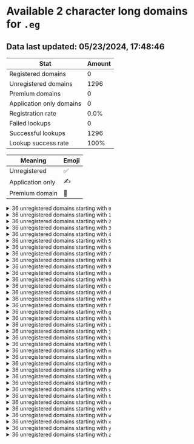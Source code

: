 # Available 2 character long domains for `.eg`

## Data last updated: 05/23/2024, 17:48:46

|Stat|Amount|
|--|--|
|Registered domains|0|
|Unregistered domains|1296|
|Premium domains|0|
|Application only domains|0|
|Registration rate|0.0%|
|Failed lookups|0|
|Successful lookups|1296|
|Lookup success rate|100%|


|Meaning|Emoji|
|--|--|
|Unregistered|:white_check_mark:|
|Application only|:writing_hand:|
|Premium domain|:gem:|

<details>
<summary>36 unregistered domains starting with <bold><code>0</code></bold></summary>

|Type|Domain|
|--|--|
|:white_check_mark:|`00.eg`|
|:white_check_mark:|`01.eg`|
|:white_check_mark:|`02.eg`|
|:white_check_mark:|`03.eg`|
|:white_check_mark:|`04.eg`|
|:white_check_mark:|`05.eg`|
|:white_check_mark:|`06.eg`|
|:white_check_mark:|`07.eg`|
|:white_check_mark:|`08.eg`|
|:white_check_mark:|`09.eg`|
|:white_check_mark:|`0a.eg`|
|:white_check_mark:|`0b.eg`|
|:white_check_mark:|`0c.eg`|
|:white_check_mark:|`0d.eg`|
|:white_check_mark:|`0e.eg`|
|:white_check_mark:|`0f.eg`|
|:white_check_mark:|`0g.eg`|
|:white_check_mark:|`0h.eg`|
|:white_check_mark:|`0i.eg`|
|:white_check_mark:|`0j.eg`|
|:white_check_mark:|`0k.eg`|
|:white_check_mark:|`0l.eg`|
|:white_check_mark:|`0m.eg`|
|:white_check_mark:|`0n.eg`|
|:white_check_mark:|`0o.eg`|
|:white_check_mark:|`0p.eg`|
|:white_check_mark:|`0q.eg`|
|:white_check_mark:|`0r.eg`|
|:white_check_mark:|`0s.eg`|
|:white_check_mark:|`0t.eg`|
|:white_check_mark:|`0u.eg`|
|:white_check_mark:|`0v.eg`|
|:white_check_mark:|`0w.eg`|
|:white_check_mark:|`0x.eg`|
|:white_check_mark:|`0y.eg`|
|:white_check_mark:|`0z.eg`|
</details>
<details>
<summary>36 unregistered domains starting with <bold><code>1</code></bold></summary>

|Type|Domain|
|--|--|
|:white_check_mark:|`10.eg`|
|:white_check_mark:|`11.eg`|
|:white_check_mark:|`12.eg`|
|:white_check_mark:|`13.eg`|
|:white_check_mark:|`14.eg`|
|:white_check_mark:|`15.eg`|
|:white_check_mark:|`16.eg`|
|:white_check_mark:|`17.eg`|
|:white_check_mark:|`18.eg`|
|:white_check_mark:|`19.eg`|
|:white_check_mark:|`1a.eg`|
|:white_check_mark:|`1b.eg`|
|:white_check_mark:|`1c.eg`|
|:white_check_mark:|`1d.eg`|
|:white_check_mark:|`1e.eg`|
|:white_check_mark:|`1f.eg`|
|:white_check_mark:|`1g.eg`|
|:white_check_mark:|`1h.eg`|
|:white_check_mark:|`1i.eg`|
|:white_check_mark:|`1j.eg`|
|:white_check_mark:|`1k.eg`|
|:white_check_mark:|`1l.eg`|
|:white_check_mark:|`1m.eg`|
|:white_check_mark:|`1n.eg`|
|:white_check_mark:|`1o.eg`|
|:white_check_mark:|`1p.eg`|
|:white_check_mark:|`1q.eg`|
|:white_check_mark:|`1r.eg`|
|:white_check_mark:|`1s.eg`|
|:white_check_mark:|`1t.eg`|
|:white_check_mark:|`1u.eg`|
|:white_check_mark:|`1v.eg`|
|:white_check_mark:|`1w.eg`|
|:white_check_mark:|`1x.eg`|
|:white_check_mark:|`1y.eg`|
|:white_check_mark:|`1z.eg`|
</details>
<details>
<summary>36 unregistered domains starting with <bold><code>2</code></bold></summary>

|Type|Domain|
|--|--|
|:white_check_mark:|`20.eg`|
|:white_check_mark:|`21.eg`|
|:white_check_mark:|`22.eg`|
|:white_check_mark:|`23.eg`|
|:white_check_mark:|`24.eg`|
|:white_check_mark:|`25.eg`|
|:white_check_mark:|`26.eg`|
|:white_check_mark:|`27.eg`|
|:white_check_mark:|`28.eg`|
|:white_check_mark:|`29.eg`|
|:white_check_mark:|`2a.eg`|
|:white_check_mark:|`2b.eg`|
|:white_check_mark:|`2c.eg`|
|:white_check_mark:|`2d.eg`|
|:white_check_mark:|`2e.eg`|
|:white_check_mark:|`2f.eg`|
|:white_check_mark:|`2g.eg`|
|:white_check_mark:|`2h.eg`|
|:white_check_mark:|`2i.eg`|
|:white_check_mark:|`2j.eg`|
|:white_check_mark:|`2k.eg`|
|:white_check_mark:|`2l.eg`|
|:white_check_mark:|`2m.eg`|
|:white_check_mark:|`2n.eg`|
|:white_check_mark:|`2o.eg`|
|:white_check_mark:|`2p.eg`|
|:white_check_mark:|`2q.eg`|
|:white_check_mark:|`2r.eg`|
|:white_check_mark:|`2s.eg`|
|:white_check_mark:|`2t.eg`|
|:white_check_mark:|`2u.eg`|
|:white_check_mark:|`2v.eg`|
|:white_check_mark:|`2w.eg`|
|:white_check_mark:|`2x.eg`|
|:white_check_mark:|`2y.eg`|
|:white_check_mark:|`2z.eg`|
</details>
<details>
<summary>36 unregistered domains starting with <bold><code>3</code></bold></summary>

|Type|Domain|
|--|--|
|:white_check_mark:|`30.eg`|
|:white_check_mark:|`31.eg`|
|:white_check_mark:|`32.eg`|
|:white_check_mark:|`33.eg`|
|:white_check_mark:|`34.eg`|
|:white_check_mark:|`35.eg`|
|:white_check_mark:|`36.eg`|
|:white_check_mark:|`37.eg`|
|:white_check_mark:|`38.eg`|
|:white_check_mark:|`39.eg`|
|:white_check_mark:|`3a.eg`|
|:white_check_mark:|`3b.eg`|
|:white_check_mark:|`3c.eg`|
|:white_check_mark:|`3d.eg`|
|:white_check_mark:|`3e.eg`|
|:white_check_mark:|`3f.eg`|
|:white_check_mark:|`3g.eg`|
|:white_check_mark:|`3h.eg`|
|:white_check_mark:|`3i.eg`|
|:white_check_mark:|`3j.eg`|
|:white_check_mark:|`3k.eg`|
|:white_check_mark:|`3l.eg`|
|:white_check_mark:|`3m.eg`|
|:white_check_mark:|`3n.eg`|
|:white_check_mark:|`3o.eg`|
|:white_check_mark:|`3p.eg`|
|:white_check_mark:|`3q.eg`|
|:white_check_mark:|`3r.eg`|
|:white_check_mark:|`3s.eg`|
|:white_check_mark:|`3t.eg`|
|:white_check_mark:|`3u.eg`|
|:white_check_mark:|`3v.eg`|
|:white_check_mark:|`3w.eg`|
|:white_check_mark:|`3x.eg`|
|:white_check_mark:|`3y.eg`|
|:white_check_mark:|`3z.eg`|
</details>
<details>
<summary>36 unregistered domains starting with <bold><code>4</code></bold></summary>

|Type|Domain|
|--|--|
|:white_check_mark:|`40.eg`|
|:white_check_mark:|`41.eg`|
|:white_check_mark:|`42.eg`|
|:white_check_mark:|`43.eg`|
|:white_check_mark:|`44.eg`|
|:white_check_mark:|`45.eg`|
|:white_check_mark:|`46.eg`|
|:white_check_mark:|`47.eg`|
|:white_check_mark:|`48.eg`|
|:white_check_mark:|`49.eg`|
|:white_check_mark:|`4a.eg`|
|:white_check_mark:|`4b.eg`|
|:white_check_mark:|`4c.eg`|
|:white_check_mark:|`4d.eg`|
|:white_check_mark:|`4e.eg`|
|:white_check_mark:|`4f.eg`|
|:white_check_mark:|`4g.eg`|
|:white_check_mark:|`4h.eg`|
|:white_check_mark:|`4i.eg`|
|:white_check_mark:|`4j.eg`|
|:white_check_mark:|`4k.eg`|
|:white_check_mark:|`4l.eg`|
|:white_check_mark:|`4m.eg`|
|:white_check_mark:|`4n.eg`|
|:white_check_mark:|`4o.eg`|
|:white_check_mark:|`4p.eg`|
|:white_check_mark:|`4q.eg`|
|:white_check_mark:|`4r.eg`|
|:white_check_mark:|`4s.eg`|
|:white_check_mark:|`4t.eg`|
|:white_check_mark:|`4u.eg`|
|:white_check_mark:|`4v.eg`|
|:white_check_mark:|`4w.eg`|
|:white_check_mark:|`4x.eg`|
|:white_check_mark:|`4y.eg`|
|:white_check_mark:|`4z.eg`|
</details>
<details>
<summary>36 unregistered domains starting with <bold><code>5</code></bold></summary>

|Type|Domain|
|--|--|
|:white_check_mark:|`50.eg`|
|:white_check_mark:|`51.eg`|
|:white_check_mark:|`52.eg`|
|:white_check_mark:|`53.eg`|
|:white_check_mark:|`54.eg`|
|:white_check_mark:|`55.eg`|
|:white_check_mark:|`56.eg`|
|:white_check_mark:|`57.eg`|
|:white_check_mark:|`58.eg`|
|:white_check_mark:|`59.eg`|
|:white_check_mark:|`5a.eg`|
|:white_check_mark:|`5b.eg`|
|:white_check_mark:|`5c.eg`|
|:white_check_mark:|`5d.eg`|
|:white_check_mark:|`5e.eg`|
|:white_check_mark:|`5f.eg`|
|:white_check_mark:|`5g.eg`|
|:white_check_mark:|`5h.eg`|
|:white_check_mark:|`5i.eg`|
|:white_check_mark:|`5j.eg`|
|:white_check_mark:|`5k.eg`|
|:white_check_mark:|`5l.eg`|
|:white_check_mark:|`5m.eg`|
|:white_check_mark:|`5n.eg`|
|:white_check_mark:|`5o.eg`|
|:white_check_mark:|`5p.eg`|
|:white_check_mark:|`5q.eg`|
|:white_check_mark:|`5r.eg`|
|:white_check_mark:|`5s.eg`|
|:white_check_mark:|`5t.eg`|
|:white_check_mark:|`5u.eg`|
|:white_check_mark:|`5v.eg`|
|:white_check_mark:|`5w.eg`|
|:white_check_mark:|`5x.eg`|
|:white_check_mark:|`5y.eg`|
|:white_check_mark:|`5z.eg`|
</details>
<details>
<summary>36 unregistered domains starting with <bold><code>6</code></bold></summary>

|Type|Domain|
|--|--|
|:white_check_mark:|`60.eg`|
|:white_check_mark:|`61.eg`|
|:white_check_mark:|`62.eg`|
|:white_check_mark:|`63.eg`|
|:white_check_mark:|`64.eg`|
|:white_check_mark:|`65.eg`|
|:white_check_mark:|`66.eg`|
|:white_check_mark:|`67.eg`|
|:white_check_mark:|`68.eg`|
|:white_check_mark:|`69.eg`|
|:white_check_mark:|`6a.eg`|
|:white_check_mark:|`6b.eg`|
|:white_check_mark:|`6c.eg`|
|:white_check_mark:|`6d.eg`|
|:white_check_mark:|`6e.eg`|
|:white_check_mark:|`6f.eg`|
|:white_check_mark:|`6g.eg`|
|:white_check_mark:|`6h.eg`|
|:white_check_mark:|`6i.eg`|
|:white_check_mark:|`6j.eg`|
|:white_check_mark:|`6k.eg`|
|:white_check_mark:|`6l.eg`|
|:white_check_mark:|`6m.eg`|
|:white_check_mark:|`6n.eg`|
|:white_check_mark:|`6o.eg`|
|:white_check_mark:|`6p.eg`|
|:white_check_mark:|`6q.eg`|
|:white_check_mark:|`6r.eg`|
|:white_check_mark:|`6s.eg`|
|:white_check_mark:|`6t.eg`|
|:white_check_mark:|`6u.eg`|
|:white_check_mark:|`6v.eg`|
|:white_check_mark:|`6w.eg`|
|:white_check_mark:|`6x.eg`|
|:white_check_mark:|`6y.eg`|
|:white_check_mark:|`6z.eg`|
</details>
<details>
<summary>36 unregistered domains starting with <bold><code>7</code></bold></summary>

|Type|Domain|
|--|--|
|:white_check_mark:|`70.eg`|
|:white_check_mark:|`71.eg`|
|:white_check_mark:|`72.eg`|
|:white_check_mark:|`73.eg`|
|:white_check_mark:|`74.eg`|
|:white_check_mark:|`75.eg`|
|:white_check_mark:|`76.eg`|
|:white_check_mark:|`77.eg`|
|:white_check_mark:|`78.eg`|
|:white_check_mark:|`79.eg`|
|:white_check_mark:|`7a.eg`|
|:white_check_mark:|`7b.eg`|
|:white_check_mark:|`7c.eg`|
|:white_check_mark:|`7d.eg`|
|:white_check_mark:|`7e.eg`|
|:white_check_mark:|`7f.eg`|
|:white_check_mark:|`7g.eg`|
|:white_check_mark:|`7h.eg`|
|:white_check_mark:|`7i.eg`|
|:white_check_mark:|`7j.eg`|
|:white_check_mark:|`7k.eg`|
|:white_check_mark:|`7l.eg`|
|:white_check_mark:|`7m.eg`|
|:white_check_mark:|`7n.eg`|
|:white_check_mark:|`7o.eg`|
|:white_check_mark:|`7p.eg`|
|:white_check_mark:|`7q.eg`|
|:white_check_mark:|`7r.eg`|
|:white_check_mark:|`7s.eg`|
|:white_check_mark:|`7t.eg`|
|:white_check_mark:|`7u.eg`|
|:white_check_mark:|`7v.eg`|
|:white_check_mark:|`7w.eg`|
|:white_check_mark:|`7x.eg`|
|:white_check_mark:|`7y.eg`|
|:white_check_mark:|`7z.eg`|
</details>
<details>
<summary>36 unregistered domains starting with <bold><code>8</code></bold></summary>

|Type|Domain|
|--|--|
|:white_check_mark:|`80.eg`|
|:white_check_mark:|`81.eg`|
|:white_check_mark:|`82.eg`|
|:white_check_mark:|`83.eg`|
|:white_check_mark:|`84.eg`|
|:white_check_mark:|`85.eg`|
|:white_check_mark:|`86.eg`|
|:white_check_mark:|`87.eg`|
|:white_check_mark:|`88.eg`|
|:white_check_mark:|`89.eg`|
|:white_check_mark:|`8a.eg`|
|:white_check_mark:|`8b.eg`|
|:white_check_mark:|`8c.eg`|
|:white_check_mark:|`8d.eg`|
|:white_check_mark:|`8e.eg`|
|:white_check_mark:|`8f.eg`|
|:white_check_mark:|`8g.eg`|
|:white_check_mark:|`8h.eg`|
|:white_check_mark:|`8i.eg`|
|:white_check_mark:|`8j.eg`|
|:white_check_mark:|`8k.eg`|
|:white_check_mark:|`8l.eg`|
|:white_check_mark:|`8m.eg`|
|:white_check_mark:|`8n.eg`|
|:white_check_mark:|`8o.eg`|
|:white_check_mark:|`8p.eg`|
|:white_check_mark:|`8q.eg`|
|:white_check_mark:|`8r.eg`|
|:white_check_mark:|`8s.eg`|
|:white_check_mark:|`8t.eg`|
|:white_check_mark:|`8u.eg`|
|:white_check_mark:|`8v.eg`|
|:white_check_mark:|`8w.eg`|
|:white_check_mark:|`8x.eg`|
|:white_check_mark:|`8y.eg`|
|:white_check_mark:|`8z.eg`|
</details>
<details>
<summary>36 unregistered domains starting with <bold><code>9</code></bold></summary>

|Type|Domain|
|--|--|
|:white_check_mark:|`90.eg`|
|:white_check_mark:|`91.eg`|
|:white_check_mark:|`92.eg`|
|:white_check_mark:|`93.eg`|
|:white_check_mark:|`94.eg`|
|:white_check_mark:|`95.eg`|
|:white_check_mark:|`96.eg`|
|:white_check_mark:|`97.eg`|
|:white_check_mark:|`98.eg`|
|:white_check_mark:|`99.eg`|
|:white_check_mark:|`9a.eg`|
|:white_check_mark:|`9b.eg`|
|:white_check_mark:|`9c.eg`|
|:white_check_mark:|`9d.eg`|
|:white_check_mark:|`9e.eg`|
|:white_check_mark:|`9f.eg`|
|:white_check_mark:|`9g.eg`|
|:white_check_mark:|`9h.eg`|
|:white_check_mark:|`9i.eg`|
|:white_check_mark:|`9j.eg`|
|:white_check_mark:|`9k.eg`|
|:white_check_mark:|`9l.eg`|
|:white_check_mark:|`9m.eg`|
|:white_check_mark:|`9n.eg`|
|:white_check_mark:|`9o.eg`|
|:white_check_mark:|`9p.eg`|
|:white_check_mark:|`9q.eg`|
|:white_check_mark:|`9r.eg`|
|:white_check_mark:|`9s.eg`|
|:white_check_mark:|`9t.eg`|
|:white_check_mark:|`9u.eg`|
|:white_check_mark:|`9v.eg`|
|:white_check_mark:|`9w.eg`|
|:white_check_mark:|`9x.eg`|
|:white_check_mark:|`9y.eg`|
|:white_check_mark:|`9z.eg`|
</details>
<details>
<summary>36 unregistered domains starting with <bold><code>a</code></bold></summary>

|Type|Domain|
|--|--|
|:white_check_mark:|`a0.eg`|
|:white_check_mark:|`a1.eg`|
|:white_check_mark:|`a2.eg`|
|:white_check_mark:|`a3.eg`|
|:white_check_mark:|`a4.eg`|
|:white_check_mark:|`a5.eg`|
|:white_check_mark:|`a6.eg`|
|:white_check_mark:|`a7.eg`|
|:white_check_mark:|`a8.eg`|
|:white_check_mark:|`a9.eg`|
|:white_check_mark:|`aa.eg`|
|:white_check_mark:|`ab.eg`|
|:white_check_mark:|`ac.eg`|
|:white_check_mark:|`ad.eg`|
|:white_check_mark:|`ae.eg`|
|:white_check_mark:|`af.eg`|
|:white_check_mark:|`ag.eg`|
|:white_check_mark:|`ah.eg`|
|:white_check_mark:|`ai.eg`|
|:white_check_mark:|`aj.eg`|
|:white_check_mark:|`ak.eg`|
|:white_check_mark:|`al.eg`|
|:white_check_mark:|`am.eg`|
|:white_check_mark:|`an.eg`|
|:white_check_mark:|`ao.eg`|
|:white_check_mark:|`ap.eg`|
|:white_check_mark:|`aq.eg`|
|:white_check_mark:|`ar.eg`|
|:white_check_mark:|`as.eg`|
|:white_check_mark:|`at.eg`|
|:white_check_mark:|`au.eg`|
|:white_check_mark:|`av.eg`|
|:white_check_mark:|`aw.eg`|
|:white_check_mark:|`ax.eg`|
|:white_check_mark:|`ay.eg`|
|:white_check_mark:|`az.eg`|
</details>
<details>
<summary>36 unregistered domains starting with <bold><code>b</code></bold></summary>

|Type|Domain|
|--|--|
|:white_check_mark:|`b0.eg`|
|:white_check_mark:|`b1.eg`|
|:white_check_mark:|`b2.eg`|
|:white_check_mark:|`b3.eg`|
|:white_check_mark:|`b4.eg`|
|:white_check_mark:|`b5.eg`|
|:white_check_mark:|`b6.eg`|
|:white_check_mark:|`b7.eg`|
|:white_check_mark:|`b8.eg`|
|:white_check_mark:|`b9.eg`|
|:white_check_mark:|`ba.eg`|
|:white_check_mark:|`bb.eg`|
|:white_check_mark:|`bc.eg`|
|:white_check_mark:|`bd.eg`|
|:white_check_mark:|`be.eg`|
|:white_check_mark:|`bf.eg`|
|:white_check_mark:|`bg.eg`|
|:white_check_mark:|`bh.eg`|
|:white_check_mark:|`bi.eg`|
|:white_check_mark:|`bj.eg`|
|:white_check_mark:|`bk.eg`|
|:white_check_mark:|`bl.eg`|
|:white_check_mark:|`bm.eg`|
|:white_check_mark:|`bn.eg`|
|:white_check_mark:|`bo.eg`|
|:white_check_mark:|`bp.eg`|
|:white_check_mark:|`bq.eg`|
|:white_check_mark:|`br.eg`|
|:white_check_mark:|`bs.eg`|
|:white_check_mark:|`bt.eg`|
|:white_check_mark:|`bu.eg`|
|:white_check_mark:|`bv.eg`|
|:white_check_mark:|`bw.eg`|
|:white_check_mark:|`bx.eg`|
|:white_check_mark:|`by.eg`|
|:white_check_mark:|`bz.eg`|
</details>
<details>
<summary>36 unregistered domains starting with <bold><code>c</code></bold></summary>

|Type|Domain|
|--|--|
|:white_check_mark:|`c0.eg`|
|:white_check_mark:|`c1.eg`|
|:white_check_mark:|`c2.eg`|
|:white_check_mark:|`c3.eg`|
|:white_check_mark:|`c4.eg`|
|:white_check_mark:|`c5.eg`|
|:white_check_mark:|`c6.eg`|
|:white_check_mark:|`c7.eg`|
|:white_check_mark:|`c8.eg`|
|:white_check_mark:|`c9.eg`|
|:white_check_mark:|`ca.eg`|
|:white_check_mark:|`cb.eg`|
|:white_check_mark:|`cc.eg`|
|:white_check_mark:|`cd.eg`|
|:white_check_mark:|`ce.eg`|
|:white_check_mark:|`cf.eg`|
|:white_check_mark:|`cg.eg`|
|:white_check_mark:|`ch.eg`|
|:white_check_mark:|`ci.eg`|
|:white_check_mark:|`cj.eg`|
|:white_check_mark:|`ck.eg`|
|:white_check_mark:|`cl.eg`|
|:white_check_mark:|`cm.eg`|
|:white_check_mark:|`cn.eg`|
|:white_check_mark:|`co.eg`|
|:white_check_mark:|`cp.eg`|
|:white_check_mark:|`cq.eg`|
|:white_check_mark:|`cr.eg`|
|:white_check_mark:|`cs.eg`|
|:white_check_mark:|`ct.eg`|
|:white_check_mark:|`cu.eg`|
|:white_check_mark:|`cv.eg`|
|:white_check_mark:|`cw.eg`|
|:white_check_mark:|`cx.eg`|
|:white_check_mark:|`cy.eg`|
|:white_check_mark:|`cz.eg`|
</details>
<details>
<summary>36 unregistered domains starting with <bold><code>d</code></bold></summary>

|Type|Domain|
|--|--|
|:white_check_mark:|`d0.eg`|
|:white_check_mark:|`d1.eg`|
|:white_check_mark:|`d2.eg`|
|:white_check_mark:|`d3.eg`|
|:white_check_mark:|`d4.eg`|
|:white_check_mark:|`d5.eg`|
|:white_check_mark:|`d6.eg`|
|:white_check_mark:|`d7.eg`|
|:white_check_mark:|`d8.eg`|
|:white_check_mark:|`d9.eg`|
|:white_check_mark:|`da.eg`|
|:white_check_mark:|`db.eg`|
|:white_check_mark:|`dc.eg`|
|:white_check_mark:|`dd.eg`|
|:white_check_mark:|`de.eg`|
|:white_check_mark:|`df.eg`|
|:white_check_mark:|`dg.eg`|
|:white_check_mark:|`dh.eg`|
|:white_check_mark:|`di.eg`|
|:white_check_mark:|`dj.eg`|
|:white_check_mark:|`dk.eg`|
|:white_check_mark:|`dl.eg`|
|:white_check_mark:|`dm.eg`|
|:white_check_mark:|`dn.eg`|
|:white_check_mark:|`do.eg`|
|:white_check_mark:|`dp.eg`|
|:white_check_mark:|`dq.eg`|
|:white_check_mark:|`dr.eg`|
|:white_check_mark:|`ds.eg`|
|:white_check_mark:|`dt.eg`|
|:white_check_mark:|`du.eg`|
|:white_check_mark:|`dv.eg`|
|:white_check_mark:|`dw.eg`|
|:white_check_mark:|`dx.eg`|
|:white_check_mark:|`dy.eg`|
|:white_check_mark:|`dz.eg`|
</details>
<details>
<summary>36 unregistered domains starting with <bold><code>e</code></bold></summary>

|Type|Domain|
|--|--|
|:white_check_mark:|`e0.eg`|
|:white_check_mark:|`e1.eg`|
|:white_check_mark:|`e2.eg`|
|:white_check_mark:|`e3.eg`|
|:white_check_mark:|`e4.eg`|
|:white_check_mark:|`e5.eg`|
|:white_check_mark:|`e6.eg`|
|:white_check_mark:|`e7.eg`|
|:white_check_mark:|`e8.eg`|
|:white_check_mark:|`e9.eg`|
|:white_check_mark:|`ea.eg`|
|:white_check_mark:|`eb.eg`|
|:white_check_mark:|`ec.eg`|
|:white_check_mark:|`ed.eg`|
|:white_check_mark:|`ee.eg`|
|:white_check_mark:|`ef.eg`|
|:white_check_mark:|`eg.eg`|
|:white_check_mark:|`eh.eg`|
|:white_check_mark:|`ei.eg`|
|:white_check_mark:|`ej.eg`|
|:white_check_mark:|`ek.eg`|
|:white_check_mark:|`el.eg`|
|:white_check_mark:|`em.eg`|
|:white_check_mark:|`en.eg`|
|:white_check_mark:|`eo.eg`|
|:white_check_mark:|`ep.eg`|
|:white_check_mark:|`eq.eg`|
|:white_check_mark:|`er.eg`|
|:white_check_mark:|`es.eg`|
|:white_check_mark:|`et.eg`|
|:white_check_mark:|`eu.eg`|
|:white_check_mark:|`ev.eg`|
|:white_check_mark:|`ew.eg`|
|:white_check_mark:|`ex.eg`|
|:white_check_mark:|`ey.eg`|
|:white_check_mark:|`ez.eg`|
</details>
<details>
<summary>36 unregistered domains starting with <bold><code>f</code></bold></summary>

|Type|Domain|
|--|--|
|:white_check_mark:|`f0.eg`|
|:white_check_mark:|`f1.eg`|
|:white_check_mark:|`f2.eg`|
|:white_check_mark:|`f3.eg`|
|:white_check_mark:|`f4.eg`|
|:white_check_mark:|`f5.eg`|
|:white_check_mark:|`f6.eg`|
|:white_check_mark:|`f7.eg`|
|:white_check_mark:|`f8.eg`|
|:white_check_mark:|`f9.eg`|
|:white_check_mark:|`fa.eg`|
|:white_check_mark:|`fb.eg`|
|:white_check_mark:|`fc.eg`|
|:white_check_mark:|`fd.eg`|
|:white_check_mark:|`fe.eg`|
|:white_check_mark:|`ff.eg`|
|:white_check_mark:|`fg.eg`|
|:white_check_mark:|`fh.eg`|
|:white_check_mark:|`fi.eg`|
|:white_check_mark:|`fj.eg`|
|:white_check_mark:|`fk.eg`|
|:white_check_mark:|`fl.eg`|
|:white_check_mark:|`fm.eg`|
|:white_check_mark:|`fn.eg`|
|:white_check_mark:|`fo.eg`|
|:white_check_mark:|`fp.eg`|
|:white_check_mark:|`fq.eg`|
|:white_check_mark:|`fr.eg`|
|:white_check_mark:|`fs.eg`|
|:white_check_mark:|`ft.eg`|
|:white_check_mark:|`fu.eg`|
|:white_check_mark:|`fv.eg`|
|:white_check_mark:|`fw.eg`|
|:white_check_mark:|`fx.eg`|
|:white_check_mark:|`fy.eg`|
|:white_check_mark:|`fz.eg`|
</details>
<details>
<summary>36 unregistered domains starting with <bold><code>g</code></bold></summary>

|Type|Domain|
|--|--|
|:white_check_mark:|`g0.eg`|
|:white_check_mark:|`g1.eg`|
|:white_check_mark:|`g2.eg`|
|:white_check_mark:|`g3.eg`|
|:white_check_mark:|`g4.eg`|
|:white_check_mark:|`g5.eg`|
|:white_check_mark:|`g6.eg`|
|:white_check_mark:|`g7.eg`|
|:white_check_mark:|`g8.eg`|
|:white_check_mark:|`g9.eg`|
|:white_check_mark:|`ga.eg`|
|:white_check_mark:|`gb.eg`|
|:white_check_mark:|`gc.eg`|
|:white_check_mark:|`gd.eg`|
|:white_check_mark:|`ge.eg`|
|:white_check_mark:|`gf.eg`|
|:white_check_mark:|`gg.eg`|
|:white_check_mark:|`gh.eg`|
|:white_check_mark:|`gi.eg`|
|:white_check_mark:|`gj.eg`|
|:white_check_mark:|`gk.eg`|
|:white_check_mark:|`gl.eg`|
|:white_check_mark:|`gm.eg`|
|:white_check_mark:|`gn.eg`|
|:white_check_mark:|`go.eg`|
|:white_check_mark:|`gp.eg`|
|:white_check_mark:|`gq.eg`|
|:white_check_mark:|`gr.eg`|
|:white_check_mark:|`gs.eg`|
|:white_check_mark:|`gt.eg`|
|:white_check_mark:|`gu.eg`|
|:white_check_mark:|`gv.eg`|
|:white_check_mark:|`gw.eg`|
|:white_check_mark:|`gx.eg`|
|:white_check_mark:|`gy.eg`|
|:white_check_mark:|`gz.eg`|
</details>
<details>
<summary>36 unregistered domains starting with <bold><code>h</code></bold></summary>

|Type|Domain|
|--|--|
|:white_check_mark:|`h0.eg`|
|:white_check_mark:|`h1.eg`|
|:white_check_mark:|`h2.eg`|
|:white_check_mark:|`h3.eg`|
|:white_check_mark:|`h4.eg`|
|:white_check_mark:|`h5.eg`|
|:white_check_mark:|`h6.eg`|
|:white_check_mark:|`h7.eg`|
|:white_check_mark:|`h8.eg`|
|:white_check_mark:|`h9.eg`|
|:white_check_mark:|`ha.eg`|
|:white_check_mark:|`hb.eg`|
|:white_check_mark:|`hc.eg`|
|:white_check_mark:|`hd.eg`|
|:white_check_mark:|`he.eg`|
|:white_check_mark:|`hf.eg`|
|:white_check_mark:|`hg.eg`|
|:white_check_mark:|`hh.eg`|
|:white_check_mark:|`hi.eg`|
|:white_check_mark:|`hj.eg`|
|:white_check_mark:|`hk.eg`|
|:white_check_mark:|`hl.eg`|
|:white_check_mark:|`hm.eg`|
|:white_check_mark:|`hn.eg`|
|:white_check_mark:|`ho.eg`|
|:white_check_mark:|`hp.eg`|
|:white_check_mark:|`hq.eg`|
|:white_check_mark:|`hr.eg`|
|:white_check_mark:|`hs.eg`|
|:white_check_mark:|`ht.eg`|
|:white_check_mark:|`hu.eg`|
|:white_check_mark:|`hv.eg`|
|:white_check_mark:|`hw.eg`|
|:white_check_mark:|`hx.eg`|
|:white_check_mark:|`hy.eg`|
|:white_check_mark:|`hz.eg`|
</details>
<details>
<summary>36 unregistered domains starting with <bold><code>i</code></bold></summary>

|Type|Domain|
|--|--|
|:white_check_mark:|`i0.eg`|
|:white_check_mark:|`i1.eg`|
|:white_check_mark:|`i2.eg`|
|:white_check_mark:|`i3.eg`|
|:white_check_mark:|`i4.eg`|
|:white_check_mark:|`i5.eg`|
|:white_check_mark:|`i6.eg`|
|:white_check_mark:|`i7.eg`|
|:white_check_mark:|`i8.eg`|
|:white_check_mark:|`i9.eg`|
|:white_check_mark:|`ia.eg`|
|:white_check_mark:|`ib.eg`|
|:white_check_mark:|`ic.eg`|
|:white_check_mark:|`id.eg`|
|:white_check_mark:|`ie.eg`|
|:white_check_mark:|`if.eg`|
|:white_check_mark:|`ig.eg`|
|:white_check_mark:|`ih.eg`|
|:white_check_mark:|`ii.eg`|
|:white_check_mark:|`ij.eg`|
|:white_check_mark:|`ik.eg`|
|:white_check_mark:|`il.eg`|
|:white_check_mark:|`im.eg`|
|:white_check_mark:|`in.eg`|
|:white_check_mark:|`io.eg`|
|:white_check_mark:|`ip.eg`|
|:white_check_mark:|`iq.eg`|
|:white_check_mark:|`ir.eg`|
|:white_check_mark:|`is.eg`|
|:white_check_mark:|`it.eg`|
|:white_check_mark:|`iu.eg`|
|:white_check_mark:|`iv.eg`|
|:white_check_mark:|`iw.eg`|
|:white_check_mark:|`ix.eg`|
|:white_check_mark:|`iy.eg`|
|:white_check_mark:|`iz.eg`|
</details>
<details>
<summary>36 unregistered domains starting with <bold><code>j</code></bold></summary>

|Type|Domain|
|--|--|
|:white_check_mark:|`j0.eg`|
|:white_check_mark:|`j1.eg`|
|:white_check_mark:|`j2.eg`|
|:white_check_mark:|`j3.eg`|
|:white_check_mark:|`j4.eg`|
|:white_check_mark:|`j5.eg`|
|:white_check_mark:|`j6.eg`|
|:white_check_mark:|`j7.eg`|
|:white_check_mark:|`j8.eg`|
|:white_check_mark:|`j9.eg`|
|:white_check_mark:|`ja.eg`|
|:white_check_mark:|`jb.eg`|
|:white_check_mark:|`jc.eg`|
|:white_check_mark:|`jd.eg`|
|:white_check_mark:|`je.eg`|
|:white_check_mark:|`jf.eg`|
|:white_check_mark:|`jg.eg`|
|:white_check_mark:|`jh.eg`|
|:white_check_mark:|`ji.eg`|
|:white_check_mark:|`jj.eg`|
|:white_check_mark:|`jk.eg`|
|:white_check_mark:|`jl.eg`|
|:white_check_mark:|`jm.eg`|
|:white_check_mark:|`jn.eg`|
|:white_check_mark:|`jo.eg`|
|:white_check_mark:|`jp.eg`|
|:white_check_mark:|`jq.eg`|
|:white_check_mark:|`jr.eg`|
|:white_check_mark:|`js.eg`|
|:white_check_mark:|`jt.eg`|
|:white_check_mark:|`ju.eg`|
|:white_check_mark:|`jv.eg`|
|:white_check_mark:|`jw.eg`|
|:white_check_mark:|`jx.eg`|
|:white_check_mark:|`jy.eg`|
|:white_check_mark:|`jz.eg`|
</details>
<details>
<summary>36 unregistered domains starting with <bold><code>k</code></bold></summary>

|Type|Domain|
|--|--|
|:white_check_mark:|`k0.eg`|
|:white_check_mark:|`k1.eg`|
|:white_check_mark:|`k2.eg`|
|:white_check_mark:|`k3.eg`|
|:white_check_mark:|`k4.eg`|
|:white_check_mark:|`k5.eg`|
|:white_check_mark:|`k6.eg`|
|:white_check_mark:|`k7.eg`|
|:white_check_mark:|`k8.eg`|
|:white_check_mark:|`k9.eg`|
|:white_check_mark:|`ka.eg`|
|:white_check_mark:|`kb.eg`|
|:white_check_mark:|`kc.eg`|
|:white_check_mark:|`kd.eg`|
|:white_check_mark:|`ke.eg`|
|:white_check_mark:|`kf.eg`|
|:white_check_mark:|`kg.eg`|
|:white_check_mark:|`kh.eg`|
|:white_check_mark:|`ki.eg`|
|:white_check_mark:|`kj.eg`|
|:white_check_mark:|`kk.eg`|
|:white_check_mark:|`kl.eg`|
|:white_check_mark:|`km.eg`|
|:white_check_mark:|`kn.eg`|
|:white_check_mark:|`ko.eg`|
|:white_check_mark:|`kp.eg`|
|:white_check_mark:|`kq.eg`|
|:white_check_mark:|`kr.eg`|
|:white_check_mark:|`ks.eg`|
|:white_check_mark:|`kt.eg`|
|:white_check_mark:|`ku.eg`|
|:white_check_mark:|`kv.eg`|
|:white_check_mark:|`kw.eg`|
|:white_check_mark:|`kx.eg`|
|:white_check_mark:|`ky.eg`|
|:white_check_mark:|`kz.eg`|
</details>
<details>
<summary>36 unregistered domains starting with <bold><code>l</code></bold></summary>

|Type|Domain|
|--|--|
|:white_check_mark:|`l0.eg`|
|:white_check_mark:|`l1.eg`|
|:white_check_mark:|`l2.eg`|
|:white_check_mark:|`l3.eg`|
|:white_check_mark:|`l4.eg`|
|:white_check_mark:|`l5.eg`|
|:white_check_mark:|`l6.eg`|
|:white_check_mark:|`l7.eg`|
|:white_check_mark:|`l8.eg`|
|:white_check_mark:|`l9.eg`|
|:white_check_mark:|`la.eg`|
|:white_check_mark:|`lb.eg`|
|:white_check_mark:|`lc.eg`|
|:white_check_mark:|`ld.eg`|
|:white_check_mark:|`le.eg`|
|:white_check_mark:|`lf.eg`|
|:white_check_mark:|`lg.eg`|
|:white_check_mark:|`lh.eg`|
|:white_check_mark:|`li.eg`|
|:white_check_mark:|`lj.eg`|
|:white_check_mark:|`lk.eg`|
|:white_check_mark:|`ll.eg`|
|:white_check_mark:|`lm.eg`|
|:white_check_mark:|`ln.eg`|
|:white_check_mark:|`lo.eg`|
|:white_check_mark:|`lp.eg`|
|:white_check_mark:|`lq.eg`|
|:white_check_mark:|`lr.eg`|
|:white_check_mark:|`ls.eg`|
|:white_check_mark:|`lt.eg`|
|:white_check_mark:|`lu.eg`|
|:white_check_mark:|`lv.eg`|
|:white_check_mark:|`lw.eg`|
|:white_check_mark:|`lx.eg`|
|:white_check_mark:|`ly.eg`|
|:white_check_mark:|`lz.eg`|
</details>
<details>
<summary>36 unregistered domains starting with <bold><code>m</code></bold></summary>

|Type|Domain|
|--|--|
|:white_check_mark:|`m0.eg`|
|:white_check_mark:|`m1.eg`|
|:white_check_mark:|`m2.eg`|
|:white_check_mark:|`m3.eg`|
|:white_check_mark:|`m4.eg`|
|:white_check_mark:|`m5.eg`|
|:white_check_mark:|`m6.eg`|
|:white_check_mark:|`m7.eg`|
|:white_check_mark:|`m8.eg`|
|:white_check_mark:|`m9.eg`|
|:white_check_mark:|`ma.eg`|
|:white_check_mark:|`mb.eg`|
|:white_check_mark:|`mc.eg`|
|:white_check_mark:|`md.eg`|
|:white_check_mark:|`me.eg`|
|:white_check_mark:|`mf.eg`|
|:white_check_mark:|`mg.eg`|
|:white_check_mark:|`mh.eg`|
|:white_check_mark:|`mi.eg`|
|:white_check_mark:|`mj.eg`|
|:white_check_mark:|`mk.eg`|
|:white_check_mark:|`ml.eg`|
|:white_check_mark:|`mm.eg`|
|:white_check_mark:|`mn.eg`|
|:white_check_mark:|`mo.eg`|
|:white_check_mark:|`mp.eg`|
|:white_check_mark:|`mq.eg`|
|:white_check_mark:|`mr.eg`|
|:white_check_mark:|`ms.eg`|
|:white_check_mark:|`mt.eg`|
|:white_check_mark:|`mu.eg`|
|:white_check_mark:|`mv.eg`|
|:white_check_mark:|`mw.eg`|
|:white_check_mark:|`mx.eg`|
|:white_check_mark:|`my.eg`|
|:white_check_mark:|`mz.eg`|
</details>
<details>
<summary>36 unregistered domains starting with <bold><code>n</code></bold></summary>

|Type|Domain|
|--|--|
|:white_check_mark:|`n0.eg`|
|:white_check_mark:|`n1.eg`|
|:white_check_mark:|`n2.eg`|
|:white_check_mark:|`n3.eg`|
|:white_check_mark:|`n4.eg`|
|:white_check_mark:|`n5.eg`|
|:white_check_mark:|`n6.eg`|
|:white_check_mark:|`n7.eg`|
|:white_check_mark:|`n8.eg`|
|:white_check_mark:|`n9.eg`|
|:white_check_mark:|`na.eg`|
|:white_check_mark:|`nb.eg`|
|:white_check_mark:|`nc.eg`|
|:white_check_mark:|`nd.eg`|
|:white_check_mark:|`ne.eg`|
|:white_check_mark:|`nf.eg`|
|:white_check_mark:|`ng.eg`|
|:white_check_mark:|`nh.eg`|
|:white_check_mark:|`ni.eg`|
|:white_check_mark:|`nj.eg`|
|:white_check_mark:|`nk.eg`|
|:white_check_mark:|`nl.eg`|
|:white_check_mark:|`nm.eg`|
|:white_check_mark:|`nn.eg`|
|:white_check_mark:|`no.eg`|
|:white_check_mark:|`np.eg`|
|:white_check_mark:|`nq.eg`|
|:white_check_mark:|`nr.eg`|
|:white_check_mark:|`ns.eg`|
|:white_check_mark:|`nt.eg`|
|:white_check_mark:|`nu.eg`|
|:white_check_mark:|`nv.eg`|
|:white_check_mark:|`nw.eg`|
|:white_check_mark:|`nx.eg`|
|:white_check_mark:|`ny.eg`|
|:white_check_mark:|`nz.eg`|
</details>
<details>
<summary>36 unregistered domains starting with <bold><code>o</code></bold></summary>

|Type|Domain|
|--|--|
|:white_check_mark:|`o0.eg`|
|:white_check_mark:|`o1.eg`|
|:white_check_mark:|`o2.eg`|
|:white_check_mark:|`o3.eg`|
|:white_check_mark:|`o4.eg`|
|:white_check_mark:|`o5.eg`|
|:white_check_mark:|`o6.eg`|
|:white_check_mark:|`o7.eg`|
|:white_check_mark:|`o8.eg`|
|:white_check_mark:|`o9.eg`|
|:white_check_mark:|`oa.eg`|
|:white_check_mark:|`ob.eg`|
|:white_check_mark:|`oc.eg`|
|:white_check_mark:|`od.eg`|
|:white_check_mark:|`oe.eg`|
|:white_check_mark:|`of.eg`|
|:white_check_mark:|`og.eg`|
|:white_check_mark:|`oh.eg`|
|:white_check_mark:|`oi.eg`|
|:white_check_mark:|`oj.eg`|
|:white_check_mark:|`ok.eg`|
|:white_check_mark:|`ol.eg`|
|:white_check_mark:|`om.eg`|
|:white_check_mark:|`on.eg`|
|:white_check_mark:|`oo.eg`|
|:white_check_mark:|`op.eg`|
|:white_check_mark:|`oq.eg`|
|:white_check_mark:|`or.eg`|
|:white_check_mark:|`os.eg`|
|:white_check_mark:|`ot.eg`|
|:white_check_mark:|`ou.eg`|
|:white_check_mark:|`ov.eg`|
|:white_check_mark:|`ow.eg`|
|:white_check_mark:|`ox.eg`|
|:white_check_mark:|`oy.eg`|
|:white_check_mark:|`oz.eg`|
</details>
<details>
<summary>36 unregistered domains starting with <bold><code>p</code></bold></summary>

|Type|Domain|
|--|--|
|:white_check_mark:|`p0.eg`|
|:white_check_mark:|`p1.eg`|
|:white_check_mark:|`p2.eg`|
|:white_check_mark:|`p3.eg`|
|:white_check_mark:|`p4.eg`|
|:white_check_mark:|`p5.eg`|
|:white_check_mark:|`p6.eg`|
|:white_check_mark:|`p7.eg`|
|:white_check_mark:|`p8.eg`|
|:white_check_mark:|`p9.eg`|
|:white_check_mark:|`pa.eg`|
|:white_check_mark:|`pb.eg`|
|:white_check_mark:|`pc.eg`|
|:white_check_mark:|`pd.eg`|
|:white_check_mark:|`pe.eg`|
|:white_check_mark:|`pf.eg`|
|:white_check_mark:|`pg.eg`|
|:white_check_mark:|`ph.eg`|
|:white_check_mark:|`pi.eg`|
|:white_check_mark:|`pj.eg`|
|:white_check_mark:|`pk.eg`|
|:white_check_mark:|`pl.eg`|
|:white_check_mark:|`pm.eg`|
|:white_check_mark:|`pn.eg`|
|:white_check_mark:|`po.eg`|
|:white_check_mark:|`pp.eg`|
|:white_check_mark:|`pq.eg`|
|:white_check_mark:|`pr.eg`|
|:white_check_mark:|`ps.eg`|
|:white_check_mark:|`pt.eg`|
|:white_check_mark:|`pu.eg`|
|:white_check_mark:|`pv.eg`|
|:white_check_mark:|`pw.eg`|
|:white_check_mark:|`px.eg`|
|:white_check_mark:|`py.eg`|
|:white_check_mark:|`pz.eg`|
</details>
<details>
<summary>36 unregistered domains starting with <bold><code>q</code></bold></summary>

|Type|Domain|
|--|--|
|:white_check_mark:|`q0.eg`|
|:white_check_mark:|`q1.eg`|
|:white_check_mark:|`q2.eg`|
|:white_check_mark:|`q3.eg`|
|:white_check_mark:|`q4.eg`|
|:white_check_mark:|`q5.eg`|
|:white_check_mark:|`q6.eg`|
|:white_check_mark:|`q7.eg`|
|:white_check_mark:|`q8.eg`|
|:white_check_mark:|`q9.eg`|
|:white_check_mark:|`qa.eg`|
|:white_check_mark:|`qb.eg`|
|:white_check_mark:|`qc.eg`|
|:white_check_mark:|`qd.eg`|
|:white_check_mark:|`qe.eg`|
|:white_check_mark:|`qf.eg`|
|:white_check_mark:|`qg.eg`|
|:white_check_mark:|`qh.eg`|
|:white_check_mark:|`qi.eg`|
|:white_check_mark:|`qj.eg`|
|:white_check_mark:|`qk.eg`|
|:white_check_mark:|`ql.eg`|
|:white_check_mark:|`qm.eg`|
|:white_check_mark:|`qn.eg`|
|:white_check_mark:|`qo.eg`|
|:white_check_mark:|`qp.eg`|
|:white_check_mark:|`qq.eg`|
|:white_check_mark:|`qr.eg`|
|:white_check_mark:|`qs.eg`|
|:white_check_mark:|`qt.eg`|
|:white_check_mark:|`qu.eg`|
|:white_check_mark:|`qv.eg`|
|:white_check_mark:|`qw.eg`|
|:white_check_mark:|`qx.eg`|
|:white_check_mark:|`qy.eg`|
|:white_check_mark:|`qz.eg`|
</details>
<details>
<summary>36 unregistered domains starting with <bold><code>r</code></bold></summary>

|Type|Domain|
|--|--|
|:white_check_mark:|`r0.eg`|
|:white_check_mark:|`r1.eg`|
|:white_check_mark:|`r2.eg`|
|:white_check_mark:|`r3.eg`|
|:white_check_mark:|`r4.eg`|
|:white_check_mark:|`r5.eg`|
|:white_check_mark:|`r6.eg`|
|:white_check_mark:|`r7.eg`|
|:white_check_mark:|`r8.eg`|
|:white_check_mark:|`r9.eg`|
|:white_check_mark:|`ra.eg`|
|:white_check_mark:|`rb.eg`|
|:white_check_mark:|`rc.eg`|
|:white_check_mark:|`rd.eg`|
|:white_check_mark:|`re.eg`|
|:white_check_mark:|`rf.eg`|
|:white_check_mark:|`rg.eg`|
|:white_check_mark:|`rh.eg`|
|:white_check_mark:|`ri.eg`|
|:white_check_mark:|`rj.eg`|
|:white_check_mark:|`rk.eg`|
|:white_check_mark:|`rl.eg`|
|:white_check_mark:|`rm.eg`|
|:white_check_mark:|`rn.eg`|
|:white_check_mark:|`ro.eg`|
|:white_check_mark:|`rp.eg`|
|:white_check_mark:|`rq.eg`|
|:white_check_mark:|`rr.eg`|
|:white_check_mark:|`rs.eg`|
|:white_check_mark:|`rt.eg`|
|:white_check_mark:|`ru.eg`|
|:white_check_mark:|`rv.eg`|
|:white_check_mark:|`rw.eg`|
|:white_check_mark:|`rx.eg`|
|:white_check_mark:|`ry.eg`|
|:white_check_mark:|`rz.eg`|
</details>
<details>
<summary>36 unregistered domains starting with <bold><code>s</code></bold></summary>

|Type|Domain|
|--|--|
|:white_check_mark:|`s0.eg`|
|:white_check_mark:|`s1.eg`|
|:white_check_mark:|`s2.eg`|
|:white_check_mark:|`s3.eg`|
|:white_check_mark:|`s4.eg`|
|:white_check_mark:|`s5.eg`|
|:white_check_mark:|`s6.eg`|
|:white_check_mark:|`s7.eg`|
|:white_check_mark:|`s8.eg`|
|:white_check_mark:|`s9.eg`|
|:white_check_mark:|`sa.eg`|
|:white_check_mark:|`sb.eg`|
|:white_check_mark:|`sc.eg`|
|:white_check_mark:|`sd.eg`|
|:white_check_mark:|`se.eg`|
|:white_check_mark:|`sf.eg`|
|:white_check_mark:|`sg.eg`|
|:white_check_mark:|`sh.eg`|
|:white_check_mark:|`si.eg`|
|:white_check_mark:|`sj.eg`|
|:white_check_mark:|`sk.eg`|
|:white_check_mark:|`sl.eg`|
|:white_check_mark:|`sm.eg`|
|:white_check_mark:|`sn.eg`|
|:white_check_mark:|`so.eg`|
|:white_check_mark:|`sp.eg`|
|:white_check_mark:|`sq.eg`|
|:white_check_mark:|`sr.eg`|
|:white_check_mark:|`ss.eg`|
|:white_check_mark:|`st.eg`|
|:white_check_mark:|`su.eg`|
|:white_check_mark:|`sv.eg`|
|:white_check_mark:|`sw.eg`|
|:white_check_mark:|`sx.eg`|
|:white_check_mark:|`sy.eg`|
|:white_check_mark:|`sz.eg`|
</details>
<details>
<summary>36 unregistered domains starting with <bold><code>t</code></bold></summary>

|Type|Domain|
|--|--|
|:white_check_mark:|`t0.eg`|
|:white_check_mark:|`t1.eg`|
|:white_check_mark:|`t2.eg`|
|:white_check_mark:|`t3.eg`|
|:white_check_mark:|`t4.eg`|
|:white_check_mark:|`t5.eg`|
|:white_check_mark:|`t6.eg`|
|:white_check_mark:|`t7.eg`|
|:white_check_mark:|`t8.eg`|
|:white_check_mark:|`t9.eg`|
|:white_check_mark:|`ta.eg`|
|:white_check_mark:|`tb.eg`|
|:white_check_mark:|`tc.eg`|
|:white_check_mark:|`td.eg`|
|:white_check_mark:|`te.eg`|
|:white_check_mark:|`tf.eg`|
|:white_check_mark:|`tg.eg`|
|:white_check_mark:|`th.eg`|
|:white_check_mark:|`ti.eg`|
|:white_check_mark:|`tj.eg`|
|:white_check_mark:|`tk.eg`|
|:white_check_mark:|`tl.eg`|
|:white_check_mark:|`tm.eg`|
|:white_check_mark:|`tn.eg`|
|:white_check_mark:|`to.eg`|
|:white_check_mark:|`tp.eg`|
|:white_check_mark:|`tq.eg`|
|:white_check_mark:|`tr.eg`|
|:white_check_mark:|`ts.eg`|
|:white_check_mark:|`tt.eg`|
|:white_check_mark:|`tu.eg`|
|:white_check_mark:|`tv.eg`|
|:white_check_mark:|`tw.eg`|
|:white_check_mark:|`tx.eg`|
|:white_check_mark:|`ty.eg`|
|:white_check_mark:|`tz.eg`|
</details>
<details>
<summary>36 unregistered domains starting with <bold><code>u</code></bold></summary>

|Type|Domain|
|--|--|
|:white_check_mark:|`u0.eg`|
|:white_check_mark:|`u1.eg`|
|:white_check_mark:|`u2.eg`|
|:white_check_mark:|`u3.eg`|
|:white_check_mark:|`u4.eg`|
|:white_check_mark:|`u5.eg`|
|:white_check_mark:|`u6.eg`|
|:white_check_mark:|`u7.eg`|
|:white_check_mark:|`u8.eg`|
|:white_check_mark:|`u9.eg`|
|:white_check_mark:|`ua.eg`|
|:white_check_mark:|`ub.eg`|
|:white_check_mark:|`uc.eg`|
|:white_check_mark:|`ud.eg`|
|:white_check_mark:|`ue.eg`|
|:white_check_mark:|`uf.eg`|
|:white_check_mark:|`ug.eg`|
|:white_check_mark:|`uh.eg`|
|:white_check_mark:|`ui.eg`|
|:white_check_mark:|`uj.eg`|
|:white_check_mark:|`uk.eg`|
|:white_check_mark:|`ul.eg`|
|:white_check_mark:|`um.eg`|
|:white_check_mark:|`un.eg`|
|:white_check_mark:|`uo.eg`|
|:white_check_mark:|`up.eg`|
|:white_check_mark:|`uq.eg`|
|:white_check_mark:|`ur.eg`|
|:white_check_mark:|`us.eg`|
|:white_check_mark:|`ut.eg`|
|:white_check_mark:|`uu.eg`|
|:white_check_mark:|`uv.eg`|
|:white_check_mark:|`uw.eg`|
|:white_check_mark:|`ux.eg`|
|:white_check_mark:|`uy.eg`|
|:white_check_mark:|`uz.eg`|
</details>
<details>
<summary>36 unregistered domains starting with <bold><code>v</code></bold></summary>

|Type|Domain|
|--|--|
|:white_check_mark:|`v0.eg`|
|:white_check_mark:|`v1.eg`|
|:white_check_mark:|`v2.eg`|
|:white_check_mark:|`v3.eg`|
|:white_check_mark:|`v4.eg`|
|:white_check_mark:|`v5.eg`|
|:white_check_mark:|`v6.eg`|
|:white_check_mark:|`v7.eg`|
|:white_check_mark:|`v8.eg`|
|:white_check_mark:|`v9.eg`|
|:white_check_mark:|`va.eg`|
|:white_check_mark:|`vb.eg`|
|:white_check_mark:|`vc.eg`|
|:white_check_mark:|`vd.eg`|
|:white_check_mark:|`ve.eg`|
|:white_check_mark:|`vf.eg`|
|:white_check_mark:|`vg.eg`|
|:white_check_mark:|`vh.eg`|
|:white_check_mark:|`vi.eg`|
|:white_check_mark:|`vj.eg`|
|:white_check_mark:|`vk.eg`|
|:white_check_mark:|`vl.eg`|
|:white_check_mark:|`vm.eg`|
|:white_check_mark:|`vn.eg`|
|:white_check_mark:|`vo.eg`|
|:white_check_mark:|`vp.eg`|
|:white_check_mark:|`vq.eg`|
|:white_check_mark:|`vr.eg`|
|:white_check_mark:|`vs.eg`|
|:white_check_mark:|`vt.eg`|
|:white_check_mark:|`vu.eg`|
|:white_check_mark:|`vv.eg`|
|:white_check_mark:|`vw.eg`|
|:white_check_mark:|`vx.eg`|
|:white_check_mark:|`vy.eg`|
|:white_check_mark:|`vz.eg`|
</details>
<details>
<summary>36 unregistered domains starting with <bold><code>w</code></bold></summary>

|Type|Domain|
|--|--|
|:white_check_mark:|`w0.eg`|
|:white_check_mark:|`w1.eg`|
|:white_check_mark:|`w2.eg`|
|:white_check_mark:|`w3.eg`|
|:white_check_mark:|`w4.eg`|
|:white_check_mark:|`w5.eg`|
|:white_check_mark:|`w6.eg`|
|:white_check_mark:|`w7.eg`|
|:white_check_mark:|`w8.eg`|
|:white_check_mark:|`w9.eg`|
|:white_check_mark:|`wa.eg`|
|:white_check_mark:|`wb.eg`|
|:white_check_mark:|`wc.eg`|
|:white_check_mark:|`wd.eg`|
|:white_check_mark:|`we.eg`|
|:white_check_mark:|`wf.eg`|
|:white_check_mark:|`wg.eg`|
|:white_check_mark:|`wh.eg`|
|:white_check_mark:|`wi.eg`|
|:white_check_mark:|`wj.eg`|
|:white_check_mark:|`wk.eg`|
|:white_check_mark:|`wl.eg`|
|:white_check_mark:|`wm.eg`|
|:white_check_mark:|`wn.eg`|
|:white_check_mark:|`wo.eg`|
|:white_check_mark:|`wp.eg`|
|:white_check_mark:|`wq.eg`|
|:white_check_mark:|`wr.eg`|
|:white_check_mark:|`ws.eg`|
|:white_check_mark:|`wt.eg`|
|:white_check_mark:|`wu.eg`|
|:white_check_mark:|`wv.eg`|
|:white_check_mark:|`ww.eg`|
|:white_check_mark:|`wx.eg`|
|:white_check_mark:|`wy.eg`|
|:white_check_mark:|`wz.eg`|
</details>
<details>
<summary>36 unregistered domains starting with <bold><code>x</code></bold></summary>

|Type|Domain|
|--|--|
|:white_check_mark:|`x0.eg`|
|:white_check_mark:|`x1.eg`|
|:white_check_mark:|`x2.eg`|
|:white_check_mark:|`x3.eg`|
|:white_check_mark:|`x4.eg`|
|:white_check_mark:|`x5.eg`|
|:white_check_mark:|`x6.eg`|
|:white_check_mark:|`x7.eg`|
|:white_check_mark:|`x8.eg`|
|:white_check_mark:|`x9.eg`|
|:white_check_mark:|`xa.eg`|
|:white_check_mark:|`xb.eg`|
|:white_check_mark:|`xc.eg`|
|:white_check_mark:|`xd.eg`|
|:white_check_mark:|`xe.eg`|
|:white_check_mark:|`xf.eg`|
|:white_check_mark:|`xg.eg`|
|:white_check_mark:|`xh.eg`|
|:white_check_mark:|`xi.eg`|
|:white_check_mark:|`xj.eg`|
|:white_check_mark:|`xk.eg`|
|:white_check_mark:|`xl.eg`|
|:white_check_mark:|`xm.eg`|
|:white_check_mark:|`xn.eg`|
|:white_check_mark:|`xo.eg`|
|:white_check_mark:|`xp.eg`|
|:white_check_mark:|`xq.eg`|
|:white_check_mark:|`xr.eg`|
|:white_check_mark:|`xs.eg`|
|:white_check_mark:|`xt.eg`|
|:white_check_mark:|`xu.eg`|
|:white_check_mark:|`xv.eg`|
|:white_check_mark:|`xw.eg`|
|:white_check_mark:|`xx.eg`|
|:white_check_mark:|`xy.eg`|
|:white_check_mark:|`xz.eg`|
</details>
<details>
<summary>36 unregistered domains starting with <bold><code>y</code></bold></summary>

|Type|Domain|
|--|--|
|:white_check_mark:|`y0.eg`|
|:white_check_mark:|`y1.eg`|
|:white_check_mark:|`y2.eg`|
|:white_check_mark:|`y3.eg`|
|:white_check_mark:|`y4.eg`|
|:white_check_mark:|`y5.eg`|
|:white_check_mark:|`y6.eg`|
|:white_check_mark:|`y7.eg`|
|:white_check_mark:|`y8.eg`|
|:white_check_mark:|`y9.eg`|
|:white_check_mark:|`ya.eg`|
|:white_check_mark:|`yb.eg`|
|:white_check_mark:|`yc.eg`|
|:white_check_mark:|`yd.eg`|
|:white_check_mark:|`ye.eg`|
|:white_check_mark:|`yf.eg`|
|:white_check_mark:|`yg.eg`|
|:white_check_mark:|`yh.eg`|
|:white_check_mark:|`yi.eg`|
|:white_check_mark:|`yj.eg`|
|:white_check_mark:|`yk.eg`|
|:white_check_mark:|`yl.eg`|
|:white_check_mark:|`ym.eg`|
|:white_check_mark:|`yn.eg`|
|:white_check_mark:|`yo.eg`|
|:white_check_mark:|`yp.eg`|
|:white_check_mark:|`yq.eg`|
|:white_check_mark:|`yr.eg`|
|:white_check_mark:|`ys.eg`|
|:white_check_mark:|`yt.eg`|
|:white_check_mark:|`yu.eg`|
|:white_check_mark:|`yv.eg`|
|:white_check_mark:|`yw.eg`|
|:white_check_mark:|`yx.eg`|
|:white_check_mark:|`yy.eg`|
|:white_check_mark:|`yz.eg`|
</details>
<details>
<summary>36 unregistered domains starting with <bold><code>z</code></bold></summary>

|Type|Domain|
|--|--|
|:white_check_mark:|`z0.eg`|
|:white_check_mark:|`z1.eg`|
|:white_check_mark:|`z2.eg`|
|:white_check_mark:|`z3.eg`|
|:white_check_mark:|`z4.eg`|
|:white_check_mark:|`z5.eg`|
|:white_check_mark:|`z6.eg`|
|:white_check_mark:|`z7.eg`|
|:white_check_mark:|`z8.eg`|
|:white_check_mark:|`z9.eg`|
|:white_check_mark:|`za.eg`|
|:white_check_mark:|`zb.eg`|
|:white_check_mark:|`zc.eg`|
|:white_check_mark:|`zd.eg`|
|:white_check_mark:|`ze.eg`|
|:white_check_mark:|`zf.eg`|
|:white_check_mark:|`zg.eg`|
|:white_check_mark:|`zh.eg`|
|:white_check_mark:|`zi.eg`|
|:white_check_mark:|`zj.eg`|
|:white_check_mark:|`zk.eg`|
|:white_check_mark:|`zl.eg`|
|:white_check_mark:|`zm.eg`|
|:white_check_mark:|`zn.eg`|
|:white_check_mark:|`zo.eg`|
|:white_check_mark:|`zp.eg`|
|:white_check_mark:|`zq.eg`|
|:white_check_mark:|`zr.eg`|
|:white_check_mark:|`zs.eg`|
|:white_check_mark:|`zt.eg`|
|:white_check_mark:|`zu.eg`|
|:white_check_mark:|`zv.eg`|
|:white_check_mark:|`zw.eg`|
|:white_check_mark:|`zx.eg`|
|:white_check_mark:|`zy.eg`|
|:white_check_mark:|`zz.eg`|
</details>